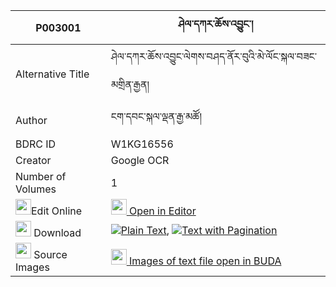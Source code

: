 |P003001|ཤེལ་དཀར་ཆོས་འབྱུང་། 
| --- | --- 
|Alternative Title |ཤེལ་དཀར་ཆོས་འབྱུང་ལེགས་བཤད་ནོར་བུའི་མེ་ལོང་སྐལ་བཟང་མགྲིན་རྒྱན།
|Author| ངག་དབང་སྐལ་ལྡན་རྒྱ་མཚོ།
|BDRC ID | W1KG16556
|Creator | Google OCR
|Number of Volumes| 1
|<img width="25" src="https://img.icons8.com/color/25/000000/edit-property.png">Edit Online| [<img width="25" src="https://avatars.githubusercontent.com/u/45091458?s=200&v=4"> Open in Editor](http://editor.openpecha.org/P003001)
|<img width="25" src="https://img.icons8.com/fluent/48/000000/download-2.png"/>  Download | [![](https://img.icons8.com/color/20/000000/txt.png)Plain Text](https://github.com/Openpecha/P003001/releases/download/v2/shelkar_chojung_plain_P003001.zip), [![](https://img.icons8.com/color/20/000000/txt.png)Text with Pagination](https://github.com/Openpecha/P003001/releases/download/v2/shelkar_chojung_pages_P003001.zip)
|<img width="25" src="https://img.icons8.com/plasticine/100/000000/pictures-folder.png"/>  Source Images | [<img width="25" src="https://library.bdrc.io/icons/BUDA-small.svg"> Images of text file open in BUDA](https://library.bdrc.io/show/bdr:W1KG16556)